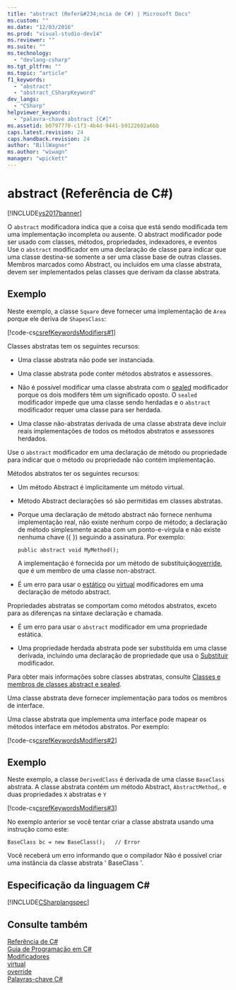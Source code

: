 ```yaml
---
title: "abstract (Refer&#234;ncia de C#) | Microsoft Docs"
ms.custom: ""
ms.date: "12/03/2016"
ms.prod: "visual-studio-dev14"
ms.reviewer: ""
ms.suite: ""
ms.technology: 
  - "devlang-csharp"
ms.tgt_pltfrm: ""
ms.topic: "article"
f1_keywords: 
  - "abstract"
  - "abstract_CSharpKeyword"
dev_langs: 
  - "CSharp"
helpviewer_keywords: 
  - "palavra-chave abstract [C#]"
ms.assetid: b0797770-c1f3-4b4d-9441-b9122602a6bb
caps.latest.revision: 24
caps.handback.revision: 24
author: "BillWagner"
ms.author: "wiwagn"
manager: "wpickett"
---
```

# abstract (Refer&#234;ncia de C#)
[!INCLUDE[vs2017banner](../../../csharp/includes/vs2017banner.md)]

O `abstract` modificadora indica que a coisa que está sendo modificada tem uma implementação incompleta ou ausente.  O abstract modificador pode ser usado com classes, métodos, propriedades, indexadores, e eventos  Use o `abstract` modificador em uma declaração de classe para indicar que uma classe destina\-se somente a ser uma classe base de outras classes.  Membros marcados como Abstract, ou incluídos em uma classe abstrata, devem ser implementados pelas classes que derivam da classe abstrata.  
  
## Exemplo  
 Neste exemplo, a classe `Square` deve fornecer uma implementação de `Area` porque ele deriva de `ShapesClass`:  
  
 [!code-cs[csrefKeywordsModifiers#1](../../../csharp/language-reference/keywords/codesnippet/CSharp/abstract_1.cs)]  
  
 Classes abstratas tem os seguintes recursos:  
  
-   Uma classe abstrata não pode ser instanciada.  
  
-   Uma classe abstrata pode conter métodos abstratos e assessores.  
  
-   Não é possível modificar uma classe abstrata com o [sealed](../../../csharp/language-reference/keywords/sealed.md) modificador porque os dois modifers têm um significado oposto.  O `sealed` modificador impede que uma classe sendo herdadas e o `abstract` modificador requer uma classe para ser herdada.  
  
-   Uma classe não\-abstratas derivada de uma classe abstrata deve incluir reais implementações de todos os métodos abstratos e assessores herdados.  
  
 Use o `abstract` modificador em uma declaração de método ou propriedade para indicar que o método ou propriedade não contém implementação.  
  
 Métodos abstratos ter os seguintes recursos:  
  
-   Um método Abstract é implicitamente um método virtual.  
  
-   Método Abstract declarações só são permitidas em classes abstratas.  
  
-   Porque uma declaração de método abstract não fornece nenhuma implementação real, não existe nenhum corpo de método; a declaração de método simplesmente acaba com um ponto\-e\-vírgula e não existe nenhuma chave \({ }\) seguindo a assinatura.  Por exemplo:  
  
    ```  
    public abstract void MyMethod();  
    ```  
  
     A implementação é fornecida por um método de substituição[override](../../../csharp/language-reference/keywords/override.md), que é um membro de uma classe non\-abstract.  
  
-   É um erro para usar o  [estático](../../../csharp/language-reference/keywords/static.md) ou  [virtual](../../../csharp/language-reference/keywords/virtual.md) modificadores em uma declaração de método abstract.  
  
 Propriedades abstratas se comportam como métodos abstratos, exceto para as diferenças na sintaxe declaração e chamada.  
  
-   É um erro para usar o `abstract` modificador em uma propriedade estática.  
  
-   Uma propriedade herdada abstrata pode ser substituída em uma classe derivada, incluindo uma declaração de propriedade que usa o  [Substituir](../../../csharp/language-reference/keywords/override.md) modificador.  
  
 Para obter mais informações sobre classes abstratas, consulte [Classes e membros de classes abstract e sealed](../../../csharp/programming-guide/classes-and-structs/abstract-and-sealed-classes-and-class-members.md).  
  
 Uma classe abstrata deve fornecer implementação para todos os membros de interface.  
  
 Uma classe abstrata que implementa uma interface pode mapear os métodos interface em métodos abstratos.  Por exemplo:  
  
 [!code-cs[csrefKeywordsModifiers#2](../../../csharp/language-reference/keywords/codesnippet/CSharp/abstract_2.cs)]  
  
## Exemplo  
 Neste exemplo, a classe `DerivedClass` é derivada de uma classe `BaseClass` abstrata.  A classe abstrata contém um método Abstract, `AbstractMethod`,. e duas propriedades `X` abstratas e `Y`  
  
 [!code-cs[csrefKeywordsModifiers#3](../../../csharp/language-reference/keywords/codesnippet/CSharp/abstract_3.cs)]  
  
 No exemplo anterior se você tentar criar a classe abstrata usando uma instrução como este:  
  
```  
BaseClass bc = new BaseClass();   // Error  
```  
  
 Você receberá um erro informando que o compilador Não é possível criar uma instância da classe abstrata ' BaseClass '.  
  
## Especificação da linguagem C\#  
 [!INCLUDE[CSharplangspec](../../../csharp/language-reference/keywords/includes/csharplangspec_md.md)]  
  
## Consulte também  
 [Referência de C\#](../../../csharp/language-reference/index.md)   
 [Guia de Programação em C\#](../../../csharp/programming-guide/index.md)   
 [Modificadores](../../../csharp/language-reference/keywords/modifiers.md)   
 [virtual](../../../csharp/language-reference/keywords/virtual.md)   
 [override](../../../csharp/language-reference/keywords/override.md)   
 [Palavras\-chave C\#](../../../csharp/language-reference/keywords/index.md)